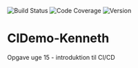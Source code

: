 ![Build Status](https://github.com/KenHSo/CIDemo-Kenneth/actions/workflows/build-test.yml/badge.svg)
![Code Coverage](https://img.shields.io/badge/coverage-dynamic-lightgrey?labelColor=grey&color=blue&label=Coverage)
![Version](https://img.shields.io/github/v/tag/KenHSo/CIDemo-Kenneth?label=version)



# CIDemo-Kenneth

Opgave uge 15 - introduktion til CI/CD
